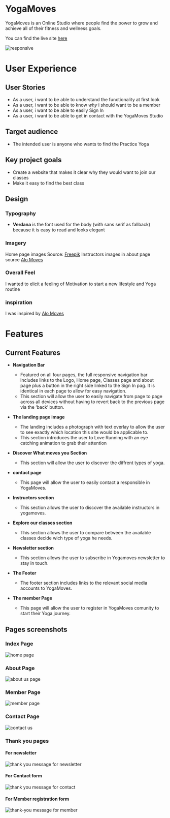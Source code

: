 # YogaMoves 

YogaMoves is an Online Studio where people find the power to grow and achieve all of their fitness and wellness goals.

You can find the live site [here](https://soukasamadi.github.io/Yoga-Moves-Studio/)

![responsive](https://github.com/soukasamadi/Yoga-Moves-Studio/assets/131408125/05f0899c-38d2-4e92-aa75-ddee1e1288e0)

# User Experience

## User Stories

- As a user, i want to be able to understand the functionality at first look
- As a user, i want to be able to know *why* i should want to be a member
- As a user, i want to be able to easily Sign In
- As a user, i want to be able to get in contact with the YogaMoves Studio

## Target audience

- The intended user is anyone who wants to find the Practice Yoga

## Key project goals

- Create a website that makes it clear why they would want to join our classes
- Make it easy to find the best class

## Design

### Typography

- **Verdana** is the font used for the body (with sans serif as fallback) because it is easy to read and looks elegant
### Imagery

Home page images Source: [Freepik](https://www.freepik.com/)
Instructors images in about page source [Alo Moves](https://www.alomoves.com)

### Overall Feel

I wanted to elicit a feeling of Motivation to start a new lifestyle and Yoga routine

### inspiration

I was inspired by [Alo Moves](https://www.alomoves.com)

# Features

## Current Features

- **Navigation Bar**

  - Featured on all four pages, the full responsive navigation bar includes links to the Logo, Home page, Classes page and about page plus a button in the right side linked to the Sign In pag. It is identical in each page to allow for easy navigation.
  - This section will allow the user to easily navigate from page to page across all devices without having to revert back to the previous page via the ‘back’ button.

- **The landing page image**

  - The landing includes a photograph with text overlay to allow the user to see exactly which location this site would be applicable to.
  - This section introduces the user to Love Running with an eye catching animation to grab their attention

- **Discover What moves you Section**

  - This section will allow the user to discover the diffrent types of yoga.
  
- **contact page**

   - This page will allow the user to easily contact a responsible in YogaMoves.

- **Instructors section**

   - This section allows the user to discover the available instructors in yogamoves.

- **Explore our classes section**

   - This section allows the user to compare between the available classes decide wich type of yoga he needs.   

- **Newsletter section**

   - This section allows the user to subscribe in Yogamoves newsletter to stay in touch.      

- **The Footer**

  - The footer section includes links to the relevant social media accounts to YogaMoves.
  
- **The member Page**

  - This page will allow the user to register in  YogaMoves comunity to start their Yoga journey.

## Pages screenshots

### Index Page

![home page](https://github.com/soukasamadi/Yoga-Moves-Studio/assets/131408125/fd93e121-fa89-447b-ba97-5fae0a1254aa)


### About Page

![about us page](https://github.com/soukasamadi/Yoga-Moves-Studio/assets/131408125/434a476f-5d01-43de-9293-e12b4f46b1c5)


### Member Page

![member page](https://github.com/soukasamadi/Yoga-Moves-Studio/assets/131408125/c1334a56-a380-4ed4-b813-bd386ee25b95)

### Contact Page

![contact us](https://github.com/soukasamadi/Yoga-Moves-Studio/assets/131408125/238881c9-1482-4c79-b578-4e4579cdafd1)

### Thank you pages

#### For newsletter

![thank you message for newsletter](https://github.com/soukasamadi/Yoga-Moves-Studio/assets/131408125/21d286c6-baab-461a-a826-159c8d678d3b)

#### For Contact form

![thank you message for contact](https://github.com/soukasamadi/Yoga-Moves-Studio/assets/131408125/39b70454-a2af-4a36-8035-96afef61b90b)

#### For Member registration form

![thank-you message for member](https://github.com/soukasamadi/Yoga-Moves-Studio/assets/131408125/453f1129-4fff-4c52-bcd8-a7692a23334d)



